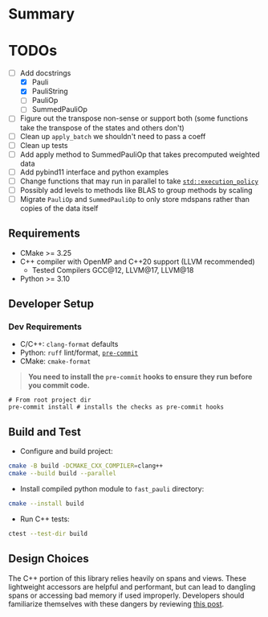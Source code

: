 # Summary

# TODOs
- [ ] Add docstrings
  - [X] Pauli
  - [X] PauliString
  - [ ] PauliOp
  - [ ] SummedPauliOp
- [ ] Figure out the transpose non-sense or support both (some functions take the transpose of the states and others don't)
- [ ] Clean up `apply_batch` we shouldn't need to pass a coeff
- [ ] Clean up tests
- [ ] Add apply method to SummedPauliOp that takes precomputed weighted data
- [ ] Add pybind11 interface and python examples
- [ ] Change functions that may run in parallel to take [`std::execution_policy`](https://en.cppreference.com/w/cpp/algorithm/execution_policy_tag_t)
- [ ] Possibly add levels to methods like BLAS to group methods by scaling
- [ ] Migrate `PauliOp` and `SummedPauliOp` to only store mdspans rather than copies of the data itself

## Requirements

- CMake >= 3.25
- C++ compiler with OpenMP and C++20 support (LLVM recommended)
  - Tested Compilers GCC@12, LLVM@17, LLVM@18
- Python >= 3.10

## Developer Setup

### Dev Requirements

- C/C++: `clang-format` defaults
- Python: `ruff` lint/format, [`pre-commit`](https://pre-commit.com/)
- CMake: `cmake-format`

> **You need to install the `pre-commit` hooks to ensure they run before you commit code.**

```shell
# From root project dir
pre-commit install # installs the checks as pre-commit hooks
```

## Build and Test

- Configure and build project:
```bash
cmake -B build -DCMAKE_CXX_COMPILER=clang++
cmake --build build --parallel
```
- Install compiled python module to `fast_pauli` directory:
```bash
cmake --install build
```
- Run C++ tests:
```bash
ctest --test-dir build
```

## Design Choices

The C++ portion of this library relies heavily on spans and views.
These lightweight accessors are helpful and performant, but can lead to dangling spans or accessing bad memory if used improperly.
Developers should familiarize themselves with these dangers by reviewing [this post](https://hackingcpp.com/cpp/std/span.html).


